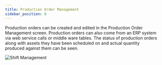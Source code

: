 ```yaml
---
title: Production Order Management
sidebar_position: 8
---
```

Production orders can be created and edited in the Production Order Management screen. Production orders can also come from an ERP system via web service calls or middle ware tables. The status of production orders along with assets they have been scheduled on and actual quantity produced against them can be seen.

![Shift Management](/img/16.png) 